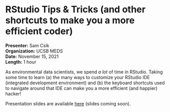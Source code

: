 # RStudio Tips & Tricks (and other shortcuts to make you a more efficient coder)
**Presenter:** Sam Csik   
**Organization:** UCSB MEDS  
**Date:** November 15, 2021  
**Length:** 1 hour

As environmental data scientists, we spend *a lot* of time in RStudio. Taking some time to learn (a) the many ways to customize your RStudio IDE (integrated development environment) and (b) the keyboard shortcuts used to navigate around that IDE can make you a more efficient (and happier) hacker!

Presentation slides are available [here]() (slides coming soon).
